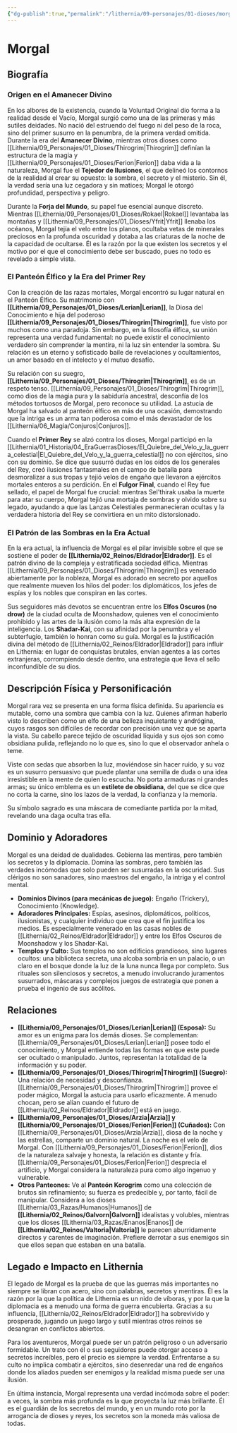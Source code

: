 ```yaml
---
{"dg-publish":true,"permalink":"/lithernia/09-personajes/01-dioses/morgal/","tags":["dios","panteón élfico","mentiras","sombras","intriga","eldrador","diplomacia","engaño"]}
---
```


# Morgal

## Biografía

### Origen en el Amanecer Divino

En los albores de la existencia, cuando la Voluntad Original dio forma a la realidad desde el Vacío, Morgal surgió como una de las primeras y más sutiles deidades. No nació del estruendo del fuego ni del peso de la roca, sino del primer susurro en la penumbra, de la primera verdad omitida. Durante la era del **Amanecer Divino**, mientras otros dioses como [[Lithernia/09_Personajes/01_Dioses/Thirogrim\|Thirogrim]] definían la estructura de la magia y [[Lithernia/09_Personajes/01_Dioses/Ferion\|Ferion]] daba vida a la naturaleza, Morgal fue el **Tejedor de Ilusiones**, el que delineó los contornos de la realidad al crear su opuesto: la sombra, el secreto y el misterio. Sin él, la verdad sería una luz cegadora y sin matices; Morgal le otorgó profundidad, perspectiva y peligro.

Durante la **Forja del Mundo**, su papel fue esencial aunque discreto. Mientras [[Lithernia/09_Personajes/01_Dioses/Rokael\|Rokael]] levantaba las montañas y [[Lithernia/09_Personajes/01_Dioses/Yfrit\|Yfrit]] llenaba los océanos, Morgal tejía el velo entre los planos, ocultaba vetas de minerales preciosos en la profunda oscuridad y dotaba a las criaturas de la noche de la capacidad de ocultarse. Él es la razón por la que existen los secretos y el motivo por el que el conocimiento debe ser buscado, pues no todo es revelado a simple vista.

### El Panteón Élfico y la Era del Primer Rey

Con la creación de las razas mortales, Morgal encontró su lugar natural en el Panteón Élfico. Su matrimonio con **[[Lithernia/09_Personajes/01_Dioses/Lerian\|Lerian]]**, la Diosa del Conocimiento e hija del poderoso **[[Lithernia/09_Personajes/01_Dioses/Thirogrim\|Thirogrim]]**, fue visto por muchos como una paradoja. Sin embargo, en la filosofía élfica, su unión representa una verdad fundamental: no puede existir el conocimiento verdadero sin comprender la mentira, ni la luz sin entender la sombra. Su relación es un eterno y sofisticado baile de revelaciones y ocultamientos, un amor basado en el intelecto y el mutuo desafío.

Su relación con su suegro, **[[Lithernia/09_Personajes/01_Dioses/Thirogrim\|Thirogrim]]**, es de un respeto tenso. [[Lithernia/09_Personajes/01_Dioses/Thirogrim\|Thirogrim]], como dios de la magia pura y la sabiduría ancestral, desconfía de los métodos tortuosos de Morgal, pero reconoce su utilidad. La astucia de Morgal ha salvado al panteón élfico en más de una ocasión, demostrando que la intriga es un arma tan poderosa como el más devastador de los [[Lithernia/06_Magia/Conjuros\|Conjuros]].

Cuando el **Primer Rey** se alzó contra los dioses, Morgal participó en la [[Lithernia/01_Historia/04_EraGuerrasDioses/El_Quiebre_del_Velo_y_la_guerra_celestial\|El_Quiebre_del_Velo_y_la_guerra_celestial]] no con ejércitos, sino con su dominio. Se dice que susurró dudas en los oídos de los generales del Rey, creó ilusiones fantasmales en el campo de batalla para desmoralizar a sus tropas y tejió velos de engaño que llevaron a ejércitos mortales enteros a su perdición. En el **Fulgor Final**, cuando el Rey fue sellado, el papel de Morgal fue crucial: mientras Sel'thirak usaba la muerte para atar su cuerpo, Morgal tejió una mortaja de sombras y olvido sobre su legado, ayudando a que las Lanzas Celestiales permanecieran ocultas y la verdadera historia del Rey se convirtiera en un mito distorsionado.

### El Patrón de las Sombras en la Era Actual

En la era actual, la influencia de Morgal es el pilar invisible sobre el que se sostiene el poder de **[[Lithernia/02_Reinos/Eldrador\|Eldrador]]**. Es el patrón divino de la compleja y estratificada sociedad élfica. Mientras [[Lithernia/09_Personajes/01_Dioses/Thirogrim\|Thirogrim]] es venerado abiertamente por la nobleza, Morgal es adorado en secreto por aquellos que realmente mueven los hilos del poder: los diplomáticos, los jefes de espías y los nobles que conspiran en las cortes.

Sus seguidores más devotos se encuentran entre los **Elfos Oscuros (no drow)** de la ciudad oculta de Moonshadow, quienes ven el conocimiento prohibido y las artes de la ilusión como la más alta expresión de la inteligencia. Los **Shadar-Kai**, con su afinidad por la penumbra y el subterfugio, también lo honran como su guía. Morgal es la justificación divina del método de [[Lithernia/02_Reinos/Eldrador\|Eldrador]] para influir en Lithernia: en lugar de conquistas brutales, envían agentes a las cortes extranjeras, corrompiendo desde dentro, una estrategia que lleva el sello inconfundible de su dios.

## Descripción Física y Personificación

Morgal rara vez se presenta en una forma física definida. Su apariencia es mutable, como una sombra que cambia con la luz. Quienes afirman haberlo visto lo describen como un elfo de una belleza inquietante y andrógina, cuyos rasgos son difíciles de recordar con precisión una vez que se aparta la vista. Su cabello parece tejido de oscuridad líquida y sus ojos son como obsidiana pulida, reflejando no lo que es, sino lo que el observador anhela o teme.

Viste con sedas que absorben la luz, moviéndose sin hacer ruido, y su voz es un susurro persuasivo que puede plantar una semilla de duda o una idea irresistible en la mente de quien lo escucha. No porta armaduras ni grandes armas; su único emblema es un **estilete de obsidiana**, del que se dice que no corta la carne, sino los lazos de la verdad, la confianza y la memoria.

Su símbolo sagrado es una máscara de comediante partida por la mitad, revelando una daga oculta tras ella.

## Dominio y Adoradores

Morgal es una deidad de dualidades. Gobierna las mentiras, pero también los secretos y la diplomacia. Domina las sombras, pero también las verdades incómodas que solo pueden ser susurradas en la oscuridad. Sus clérigos no son sanadores, sino maestros del engaño, la intriga y el control mental.

*   **Dominios Divinos (para mecánicas de juego):** Engaño (Trickery), Conocimiento (Knowledge).
*   **Adoradores Principales:** Espías, asesinos, diplomáticos, políticos, ilusionistas, y cualquier individuo que crea que el fin justifica los medios. Es especialmente venerado en las casas nobles de [[Lithernia/02_Reinos/Eldrador\|Eldrador]] y entre los Elfos Oscuros de Moonshadow y los Shadar-Kai.
*   **Templos y Culto:** Sus templos no son edificios grandiosos, sino lugares ocultos: una biblioteca secreta, una alcoba sombría en un palacio, o un claro en el bosque donde la luz de la luna nunca llega por completo. Sus rituales son silenciosos y secretos, a menudo involucrando juramentos susurrados, máscaras y complejos juegos de estrategia que ponen a prueba el ingenio de sus acólitos.

## Relaciones

*   **[[Lithernia/09_Personajes/01_Dioses/Lerian\|Lerian]] (Esposa):** Su amor es un enigma para los demás dioses. Se complementan: [[Lithernia/09_Personajes/01_Dioses/Lerian\|Lerian]] posee todo el conocimiento, y Morgal entiende todas las formas en que este puede ser ocultado o manipulado. Juntos, representan la totalidad de la información y su poder.
*   **[[Lithernia/09_Personajes/01_Dioses/Thirogrim\|Thirogrim]] (Suegro):** Una relación de necesidad y desconfianza. [[Lithernia/09_Personajes/01_Dioses/Thirogrim\|Thirogrim]] provee el poder mágico, Morgal la astucia para usarlo eficazmente. A menudo chocan, pero se alían cuando el futuro de [[Lithernia/02_Reinos/Eldrador\|Eldrador]] está en juego.
*   **[[Lithernia/09_Personajes/01_Dioses/Arzia\|Arzia]] y [[Lithernia/09_Personajes/01_Dioses/Ferion\|Ferion]] (Cuñados):** Con [[Lithernia/09_Personajes/01_Dioses/Arzia\|Arzia]], diosa de la noche y las estrellas, comparte un dominio natural. La noche es el velo de Morgal. Con [[Lithernia/09_Personajes/01_Dioses/Ferion\|Ferion]], dios de la naturaleza salvaje y honesta, la relación es distante y fría. [[Lithernia/09_Personajes/01_Dioses/Ferion\|Ferion]] desprecia el artificio, y Morgal considera la naturaleza pura como algo ingenuo y vulnerable.
*   **Otros Panteones:** Ve al **Panteón Korogrim** como una colección de brutos sin refinamiento; su fuerza es predecible y, por tanto, fácil de manipular. Considera a los dioses [[Lithernia/03_Razas/Humanos\|Humanos]] de **[[Lithernia/02_Reinos/Galvorn\|Galvorn]]** idealistas y volubles, mientras que los dioses [[Lithernia/03_Razas/Enanos\|Enanos]] de **[[Lithernia/02_Reinos/Valtoria\|Valtoria]]** le parecen aburridamente directos y carentes de imaginación. Prefiere derrotar a sus enemigos sin que ellos sepan que estaban en una batalla.

## Legado e Impacto en Lithernia

El legado de Morgal es la prueba de que las guerras más importantes no siempre se libran con acero, sino con palabras, secretos y mentiras. Él es la razón por la que la política de Lithernia es un nido de víboras, y por la que la diplomacia es a menudo una forma de guerra encubierta. Gracias a su influencia, [[Lithernia/02_Reinos/Eldrador\|Eldrador]] ha sobrevivido y prosperado, jugando un juego largo y sutil mientras otros reinos se desangran en conflictos abiertos.

Para los aventureros, Morgal puede ser un patrón peligroso o un adversario formidable. Un trato con él o sus seguidores puede otorgar acceso a secretos increíbles, pero el precio es siempre la verdad. Enfrentarse a su culto no implica combatir a ejércitos, sino desenredar una red de engaños donde los aliados pueden ser enemigos y la realidad misma puede ser una ilusión.

En última instancia, Morgal representa una verdad incómoda sobre el poder: a veces, la sombra más profunda es la que proyecta la luz más brillante. Él es el guardián de los secretos del mundo, y en un mundo roto por la arrogancia de dioses y reyes, los secretos son la moneda más valiosa de todas.